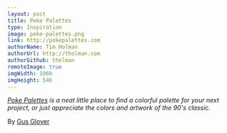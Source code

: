 ```yaml
---
layout: post
title: Poke Palettes
type: Inspiration
image: poke-palettes.png
link: http://pokepalettes.com
authorName: Tim Holman
authorUrl: http://tholman.com
authorGithub: tholman
remoteImage: true
imgWidth: 1060
imgHeight: 546
---
```


_[Poke Palettes](http://pokepalettes.com) is a neat little place to find a colorful palette for your next project, or just appreciate the colors and artwork of the 90's classic._

By [Gus Glover](http://gus.today)
